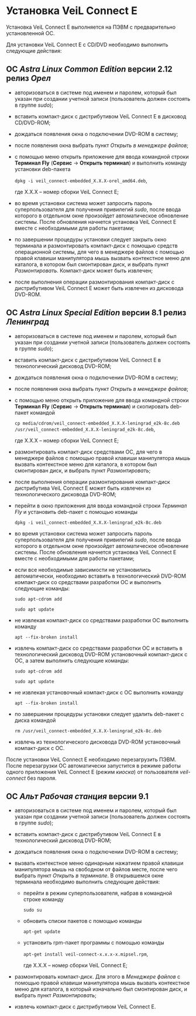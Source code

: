 # Установка VeiL Connect E

Установка VeiL Connect E выполняется на ПЭВМ с предварительно установленной ОС.

Для установки VeiL Connect E с CD/DVD необходимо выполнить следующие действия:

## ОС *Astra Linux Common Edition* версии 2.12 релиз *Орел*

- авторизоваться в системе под именем и паролем, который был указан при 
создании учетной записи (пользователь должен состоять в группе *sudo*);

- вставить компакт-диск с дистрибутивом VeiL Connect E в дисковод CD/DVD-ROM;

- дождаться появления окна о подключении DVD-ROM в систему;

- после появления окна выбрать пункт *Открыть в менеджере файлов*;

- с помощью меню открыть приложение для ввода командной строки **Терминал Fly** 
(**Сервис** -> **Открыть терминал**) и выполнить команду установки deb-пакета

  `dpkg -i veil_connect-embedded_X.X.X-orel_amd64.deb`,

  где Х.X.X – номер сборки VeiL Connect E;

- во время установки система может запросить пароль суперпользователя для получения 
привилегий *sudo*, после ввода которого в отдельном окне произойдет 
автоматическое обновление системы. После обновления начнется установка VeiL Connect E 
вместе с необходимыми для работы пакетами;

- по завершении процедуры установки следует закрыть окно терминала и размонтировать 
компакт-диск с помощью средств операционной системы, для чего в менеджере файлов 
с помощью правой клавиши манипулятора *мышь* вызвать контекстное меню для каталога, 
в котором был смонтирован диск, и выбрать пункт *Размонтировать*. Компакт-диск может быть извлечен;

- после выполнения операции размонтирования компакт-диск с дистрибутивом VeiL Connect E 
может быть извлечен из дисковода DVD-ROM.

## ОС *Astra Linux Special Edition* версии 8.1 релиз *Ленинград*

- авторизоваться в системе под именем и паролем, который был указан при 
создании учетной записи (пользователь должен состоять в группе *sudo*);

- вставить компакт-диск с дистрибутивом VeiL Connect E в технологический дисковод DVD-ROM;

- дождаться появления окна о подключении DVD-ROM в систему;

- после появления окна выбрать пункт *Открыть в менеджере файлов*;

- с помощью меню открыть приложение для ввода командной строки **Терминал Fly** 
(**Сервис** -> **Открыть терминал**) и скопировать deb-пакет командой

  `cp media/cdrom/veil_connect-embedded_X.X.X-leningrad_e2k-8c.deb 
   /usr/veil_connect-embedded_X.X.X-leningrad_e2k-8c.deb`,

  где Х.X.X – номер сборки VeiL Connect E;

- размонтировать компакт-диск средствами ОС, для чего в менеджере файлов 
с помощью правой клавиши манипулятора *мышь* вызвать контекстное меню для каталога, 
в котором был смонтирован диск, и выбрать пункт *Размонтировать*;

- после выполнения операции размонтирования компакт-диск дистрибутива VeiL Connect E 
может быть извлечен из технологического дисковода DVD-ROM;

- перейти в окно приложения для ввода командной строки *Терминал Fly* 
и установить deb-пакет с помощью команды

  `dpkg -i veil_connect-embedded_X.X.X-leningrad_e2k-8c.deb`

- во время установки система может запросить пароль суперпользователя для получения 
привилегий *sudo*, после ввода которого в отдельном окне произойдет 
автоматическое обновление системы. После обновления начнется установка VeiL Connect E 
вместе с необходимыми для работы пакетами;

- если все необходимые зависимости не установились автоматически, необходимо 
вставить в технологический DVD-ROM компакт-диск со средствами разработки ОС и 
выполнить следующие команды:

  `sudo apt-cdrom add`

  `sudo apt update`

- не извлекая компакт-диск со средствами разработки ОС выполнить команду

  `apt --fix-broken install`

- извлечь компакт-диск со средствами разработки ОС и вставить в технологический дисковод DVD-ROM 
установочный компакт-диск с ОС, а затем выполнить следующие команды:

  `sudo apt-cdrom add`

  `sudo apt update`

- не извлекая установочный компакт-диск с ОС выполнить команду

  `apt --fix-broken install`

- по завершении процедуры установки следует удалить deb-пакет с диска командой

  `rm /usr/veil_connect-embedded_X.X.X-leningrad_e2k-8c.deb`

- извлечь из технологического дисковода DVD-ROM установочный 
компакт-диск с ОС.

После установки VeiL Connect E необходимо перезагрузить ПЭВМ. После перезагрузки 
ОС автоматически запустится в режиме работы одного приложения VeiL Connect E (режим *киоска*) 
от пользователя *veil-connect* без пароля.

## ОС *Альт  Рабочая станция* версии 9.1

- авторизоваться в системе под именем и паролем, который был указан при 
создании учетной записи (пользователь должен состоять в группе *sudo*);

- вставить компакт-диск с дистрибутивом VeiL Connect E в технологический дисковод DVD-ROM;

- дождаться появления окна о подключении DVD-ROM в систему;

- вызвать контекстное меню одинарным нажатием правой клавиши манипулятора 
*мышь* на свободном от файлов месте, после чего выбрать пункт *Открыть в терминале*. 
В открывшемся окне терминала необходимо выполнить следующие действия:

  - перейти в режим суперпользователя, набрав в командной строке команду

    `sudo su`

  - обновить списки пакетов с помощью команды

    `apt-get update`

  - установить rpm-пакет программы с помощью команды

    `apt-get install veil-connect-x.x.x-x.mipsel.rpm`,

    где Х.X.X – номер сборки VeiL Connect E;

- размонтировать компакт-диск. Для этого в *Менеджере файлов* 
с помощью правой клавиши манипулятора *мышь* вызвать контекстное меню для каталога, 
в который изначально был смонтирован диск, и выбрать пункт *Размонтировать*;

- извлечь компакт-диск  с дистрибутивом VeiL Connect E.

